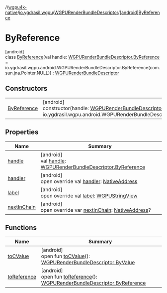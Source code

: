 //[wgpu4k-native](../../../../index.md)/[io.ygdrasil.wgpu](../../index.md)/[WGPURenderBundleDescriptor](../index.md)/[[android]ByReference](index.md)

# ByReference

[android]\
class [ByReference](index.md)(val handle: [WGPURenderBundleDescriptor.ByReference](../../../io.ygdrasil.wgpu.android/-w-g-p-u-render-bundle-descriptor/-by-reference/index.md) = io.ygdrasil.wgpu.android.WGPURenderBundleDescriptor.ByReference(com.sun.jna.Pointer.NULL)) : [WGPURenderBundleDescriptor](../index.md)

## Constructors

| | |
|---|---|
| [ByReference](-by-reference.md) | [android]<br>constructor(handle: [WGPURenderBundleDescriptor.ByReference](../../../io.ygdrasil.wgpu.android/-w-g-p-u-render-bundle-descriptor/-by-reference/index.md) = io.ygdrasil.wgpu.android.WGPURenderBundleDescriptor.ByReference(com.sun.jna.Pointer.NULL)) |

## Properties

| Name | Summary |
|---|---|
| [handle](handle.md) | [android]<br>val [handle](handle.md): [WGPURenderBundleDescriptor.ByReference](../../../io.ygdrasil.wgpu.android/-w-g-p-u-render-bundle-descriptor/-by-reference/index.md) |
| [handler](handler.md) | [android]<br>open override val [handler](handler.md): [NativeAddress](../../../ffi/-native-address/index.md) |
| [label](label.md) | [android]<br>open override val [label](label.md): [WGPUStringView](../../-w-g-p-u-string-view/index.md) |
| [nextInChain](next-in-chain.md) | [android]<br>open override var [nextInChain](next-in-chain.md): [NativeAddress](../../../ffi/-native-address/index.md)? |

## Functions

| Name | Summary |
|---|---|
| [toCValue](../[android]to-c-value.md) | [android]<br>open fun [toCValue](../[android]to-c-value.md)(): [WGPURenderBundleDescriptor.ByValue](../../../io.ygdrasil.wgpu.android/-w-g-p-u-render-bundle-descriptor/-by-value/index.md) |
| [toReference](../to-reference.md) | [android]<br>open fun [toReference](../to-reference.md)(): [WGPURenderBundleDescriptor.ByReference](../../../io.ygdrasil.wgpu.android/-w-g-p-u-render-bundle-descriptor/-by-reference/index.md) |